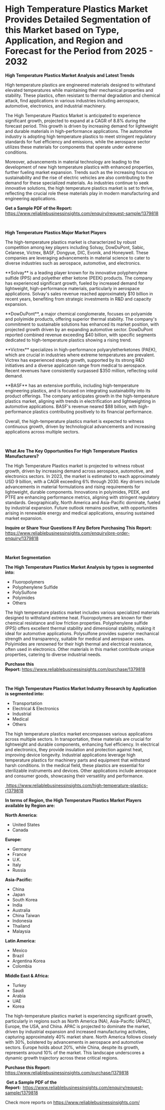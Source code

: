 <p><h1>High Temperature Plastics Market Provides Detailed Segmentation of this Market based on Type, Application, and Region and Forecast for the Period from 2025 - 2032</h1></p><p><strong>High Temperature Plastics Market Analysis and Latest Trends</strong></p>
<p><p>High temperature plastics are engineered materials designed to withstand elevated temperatures while maintaining their mechanical properties and stability. These plastics, often resistant to thermal degradation and chemical attack, find applications in various industries including aerospace, automotive, electronics, and industrial machinery. </p><p>The High Temperature Plastics Market is anticipated to experience significant growth, projected to expand at a CAGR of 8.8% during the forecast period. This growth is driven by increasing demand for lightweight and durable materials in high-performance applications. The automotive industry is adopting high temperature plastics to meet stringent regulatory standards for fuel efficiency and emissions, while the aerospace sector utilizes these materials for components that operate under extreme conditions.</p><p>Moreover, advancements in material technology are leading to the development of new high temperature plastics with enhanced properties, further fueling market expansion. Trends such as the increasing focus on sustainability and the rise of electric vehicles are also contributing to the demand for these specialized materials. As industries continue to seek innovative solutions, the high temperature plastics market is set to thrive, reflecting the crucial role these materials play in modern manufacturing and engineering applications.</p></p>
<p><strong>Get a Sample PDF of the Report:&nbsp;</strong> <a href="https://www.reliablebusinessinsights.com/enquiry/request-sample/1379818?utm_campaign=3499&utm_medium=2&utm_source=Github&utm_content=ia&utm_term=02042025&utm_id=high-temperature-plastics">https://www.reliablebusinessinsights.com/enquiry/request-sample/1379818</a></p>
<p>&nbsp;</p>
<p><strong>High Temperature Plastics Major Market Players</strong></p>
<p><p>The high-temperature plastics market is characterized by robust competition among key players including Solvay, DowDuPont, Sabic, Celanese, Victrex, BASF, Dongyue, DIC, Evonik, and Honeywell. These companies are leveraging advancements in material science to cater to diverse industries such as aerospace, automotive, and electronics.</p><p>**Solvay** is a leading player known for its innovative polyphenylene sulfide (PPS) and polyether ether ketone (PEEK) products. The company has experienced significant growth, fueled by increased demand for lightweight, high-performance materials, particularly in aerospace applications. Solvay's sales revenue reached approximately $10 billion in recent years, benefiting from strategic investments in R&D and capacity expansion.</p><p>**DowDuPont**, a major chemical conglomerate, focuses on polyamide and polyimide products, offering superior thermal stability. The company's commitment to sustainable solutions has enhanced its market position, with projected growth driven by an expanding automotive sector. DowDuPont reported combined revenue exceeding $40 billion, with specific segments dedicated to high-temperature plastics showing a rising trend.</p><p>**Victrex** specializes in high-performance polyaryletherketones (PAEK), which are crucial in industries where extreme temperatures are prevalent. Victrex has experienced steady growth, supported by its strong R&D initiatives and a diverse application range from medical to aerospace. Recent revenues have consistently surpassed $350 million, reflecting solid demand.</p><p>**BASF** has an extensive portfolio, including high-temperature engineering plastics, and is focused on integrating sustainability into its product offerings. The company anticipates growth in the high-temperature plastics market, aligning with trends in electrification and lightweighting in automotive applications. BASF's revenue neared $88 billion, with high-performance plastics contributing positively to its financial performance.</p><p>Overall, the high-temperature plastics market is expected to witness continuous growth, driven by technological advancements and increasing applications across multiple sectors.</p></p>
<p>&nbsp;</p>
<p><strong>What Are The Key Opportunities For High Temperature Plastics Manufacturers?</strong></p>
<p><p>The High Temperature Plastics market is projected to witness robust growth, driven by increasing demand across aerospace, automotive, and electronics sectors. In 2023, the market is estimated to reach approximately USD 9 billion, with a CAGR exceeding 6% through 2030. Key drivers include advancements in material formulations and rising requirements for lightweight, durable components. Innovations in polyimides, PEEK, and PTFE are enhancing performance metrics, aligning with stringent regulatory standards. Geographically, North America and Asia-Pacific dominate, fueled by industrial expansion. Future outlook remains positive, with opportunities arising in renewable energy and medical applications, ensuring sustained market expansion.</p></p>
<p><strong>Inquire or Share Your Questions If Any Before Purchasing This Report:</strong> <a href="https://www.reliablebusinessinsights.com/enquiry/pre-order-enquiry/1379818?utm_campaign=3499&utm_medium=2&utm_source=Github&utm_content=ia&utm_term=02042025&utm_id=high-temperature-plastics">https://www.reliablebusinessinsights.com/enquiry/pre-order-enquiry/1379818</a></p>
<p>&nbsp;</p>
<p><strong>Market Segmentation</strong></p>
<p><strong>The High Temperature Plastics Market Analysis by types is segmented into:</strong></p>
<p><ul><li>Fluoropolymers</li><li>Polyphenylene Sulfide</li><li>PolySulfone</li><li>Polyimides</li><li>Others</li></ul></p>
<p><p>The high temperature plastics market includes various specialized materials designed to withstand extreme heat. Fluoropolymers are known for their chemical resistance and low friction properties. Polyphenylene sulfide (PPS) offers excellent thermal stability and dimensional stability, making it ideal for automotive applications. Polysulfone provides superior mechanical strength and transparency, suitable for medical and aerospace uses. Polyimides are renowned for their high thermal and electrical resistance, often used in electronics. Other materials in this market contribute unique properties, catering to diverse industrial needs.</p></p>
<p><strong>Purchase this Report:&nbsp;</strong><a href="https://www.reliablebusinessinsights.com/purchase/1379818?utm_campaign=3499&utm_medium=2&utm_source=Github&utm_content=ia&utm_term=02042025&utm_id=high-temperature-plastics">https://www.reliablebusinessinsights.com/purchase/1379818</a></p>
<p>&nbsp;</p>
<p><strong>The High Temperature Plastics Market Industry Research by Application is segmented into:</strong></p>
<p><ul><li>Transportation</li><li>Electrical & Electronics</li><li>Industrial</li><li>Medical</li><li>Others</li></ul></p>
<p><p>The high temperature plastics market encompasses various applications across multiple sectors. In transportation, these materials are crucial for lightweight and durable components, enhancing fuel efficiency. In electrical and electronics, they provide insulation and protection against heat, improving device longevity. Industrial applications leverage high temperature plastics for machinery parts and equipment that withstand harsh conditions. In the medical field, these plastics are essential for sterilizable instruments and devices. Other applications include aerospace and consumer goods, showcasing their versatility and performance.</p></p>
<p><a href="https://www.reliablebusinessinsights.com/high-temperature-plastics-r1379818?utm_campaign=3499&utm_medium=2&utm_source=Github&utm_content=ia&utm_term=02042025&utm_id=high-temperature-plastics">&nbsp;https://www.reliablebusinessinsights.com/high-temperature-plastics-r1379818</a></p>
<p><strong>In terms of Region, the High Temperature Plastics Market Players available by Region are:</strong></p>
<p>
    <p> <strong> North America: </strong>
        <ul>
            <li>United States</li>
            <li>Canada</li>
        </ul>
        </p> 
    <p> <strong> Europe: </strong>
        <ul>
            <li>Germany</li>
            <li>France</li>
            <li>U.K.</li>
            <li>Italy</li>
            <li>Russia</li>
        </ul>
        </p> 
    <p> <strong> Asia-Pacific: </strong>
        <ul>
            <li>China</li>
            <li>Japan</li>
            <li>South Korea</li>
            <li>India</li>
            <li>Australia</li>
            <li>China Taiwan</li>
            <li>Indonesia</li>
            <li>Thailand</li>
            <li>Malaysia</li>
        </ul>
        </p> 
    <p> <strong> Latin America: </strong>
        <ul>
            <li>Mexico</li>
            <li>Brazil</li>
            <li>Argentina Korea</li>
            <li>Colombia</li>
        </ul>
        </p> 
    <p> <strong> Middle East & Africa: </strong>
        <ul>
            <li>Turkey</li>
            <li>Saudi</li>
            <li>Arabia</li>
            <li>UAE</li>
            <li>Korea</li>
        </ul>
    </p>
    </p>
<p><p>The high-temperature plastics market is experiencing significant growth, particularly in regions such as North America (NA), Asia-Pacific (APAC), Europe, the USA, and China. APAC is projected to dominate the market, driven by industrial expansion and increased manufacturing activities, capturing approximately 40% market share. North America follows closely with 30%, bolstered by advancements in aerospace and automotive sectors. Europe holds about 20%, while China, despite its growth, represents around 10% of the market. This landscape underscores a dynamic growth trajectory across these critical regions.</p></p>
<p><strong>Purchase this Report: </strong><a href="https://www.reliablebusinessinsights.com/purchase/1379818?utm_campaign=3499&utm_medium=2&utm_source=Github&utm_content=ia&utm_term=02042025&utm_id=high-temperature-plastics">https://www.reliablebusinessinsights.com/purchase/1379818</a></p>
<p>&nbsp;<strong>Get a Sample PDF of the Report:&nbsp;&nbsp;</strong><a href="https://www.reliablebusinessinsights.com/enquiry/request-sample/1379818?utm_campaign=3499&utm_medium=2&utm_source=Github&utm_content=ia&utm_term=02042025&utm_id=high-temperature-plastics">https://www.reliablebusinessinsights.com/enquiry/request-sample/1379818</a></p>
<p><strong></strong></p>
<p>Check more reports on <a href="https://www.reliablebusinessinsights.com/?utm_campaign=3499&utm_medium=2&utm_source=Github&utm_content=ia&utm_term=02042025&utm_id=high-temperature-plastics">https://www.reliablebusinessinsights.com/</a></p>